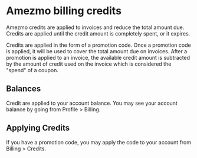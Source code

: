 # Amezmo billing credits

Amezmo credits are applied to invoices and reduce the total amount due. Credits are applied 
until the credit amount is completely spent, or it expires. 

Credits are applied in the form of a promotion code. Once a promotion code is applied, it will be used to cover the total amount due on invoices. After a promotion is applied to an invoice, the available credit amount is subtracted by the amount of credit used on the invoice which is considered the "spend" of a coupon. 

## Balances
Credit are applied to your account balance. You may see your account balance by going from Profile > Billing.

## Applying Credits
If you have a promotion code, you may apply the code to your account from Billing > Credits. 
